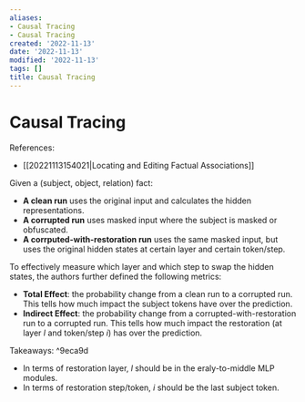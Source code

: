 ```yaml
---
aliases:
- Causal Tracing
- Causal Tracing
created: '2022-11-13'
date: '2022-11-13'
modified: '2022-11-13'
tags: []
title: Causal Tracing
---
```


# Causal Tracing

References:
- [[20221113154021|Locating and Editing Factual Associations]]

Given a (subject, object, relation) fact:

- **A clean run** uses the original input and calculates the hidden representations.
- **A corrupted run** uses masked input where the subject is masked or obfuscated.
- **A corrputed-with-restoration run** uses the same masked input, but uses the original hidden states at certain layer and certain token/step.

To effectively measure which layer and which step to swap the hidden states, the authors further defined the following metrics:

- **Total Effect**: the probability change from a clean run to a corrupted run. This tells how much impact the subject tokens have over the prediction.
- **Indirect Effect**: the probability change from a corrupted-with-restoration run to a corrupted run. This tells how much impact the restoration (at layer $l$ and token/step $i$) has over the prediction.

Takeaways: ^9eca9d
- In terms of restoration layer, $l$ should be in the eraly-to-middle MLP modules.
- In terms of restoration step/token, $i$ should be the last subject token.